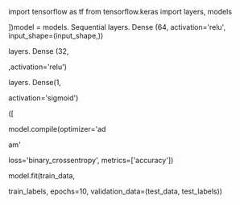 import tensorflow as tf from tensorflow.keras import layers, models

])model = models. Sequential layers. Dense (64, activation='relu', input_shape=(input_shape,))

layers. Dense (32,

,activation='relu')

layers. Dense(1,

activation='sigmoid')

([

model.compile(optimizer='ad

am'

loss='binary_crossentropy', metrics=['accuracy'])

model.fit(train_data,

train_labels, epochs=10, validation_data=(test_data, test_labels))
